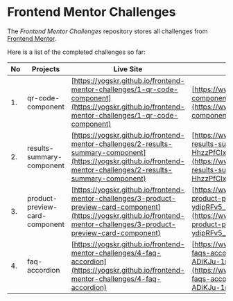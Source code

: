 # Frontend Mentor Challenges

The _Frontend Mentor Challenges_ repository stores all challenges from [Frontend Mentor](https://www.frontendmentor.io).

Here is a list of the completed challenges so far:

| **No** | **Projects** | **Live Site** | **Solution Page** |
| --- | --- | --- | --- |
| 1. | qr-code-component | [https://yogskr.github.io/frontend-mentor-challenges/1-qr-code-component](https://yogskr.github.io/frontend-mentor-challenges/1-qr-code-component) | [https://www.frontendmentor.io/solutions/qr-code-component-using-tailwind-css-AMUu2xwe7W](https://www.frontendmentor.io/solutions/qr-code-component-using-tailwind-css-AMUu2xwe7W) |
| 2. | results-summary-component | [https://yogskr.github.io/frontend-mentor-challenges/2-results-summary-component](https://yogskr.github.io/frontend-mentor-challenges/2-results-summary-component) | [https://www.frontendmentor.io/solutions/responsive-results-summary-component-using-flexbox-HhzzPfCIxd](https://www.frontendmentor.io/solutions/responsive-results-summary-component-using-flexbox-HhzzPfCIxd) |
| 3. | product-preview-card-component | [https://yogskr.github.io/frontend-mentor-challenges/3-product-preview-card-component](https://yogskr.github.io/frontend-mentor-challenges/3-product-preview-card-component) | [https://www.frontendmentor.io/solutions/responsive-product-preview-card-component-using-flexbox-ydipRFv5_Y](https://www.frontendmentor.io/solutions/responsive-product-preview-card-component-using-flexbox-ydipRFv5_Y) |
| 4. | faq-accordion | [https://yogskr.github.io/frontend-mentor-challenges/4-faq-accordion](https://yogskr.github.io/frontend-mentor-challenges/4-faq-accordion) | [https://www.frontendmentor.io/solutions/responsive-faqs-accordion-using-flexbox-and-javascript-ADiKJu-1m0](https://www.frontendmentor.io/solutions/responsive-faqs-accordion-using-flexbox-and-javascript-ADiKJu-1m0) |
